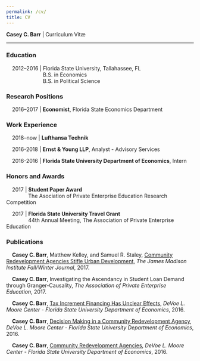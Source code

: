 ```yaml
---
permalink: /cv/
title: CV
---
```

**Casey C. Barr** \| Curriculum Vitæ

---

### Education

&nbsp;&nbsp;&nbsp;&nbsp;2012–2016 \| Florida State University, Tallahassee, FL  
&nbsp;&nbsp;&nbsp;&nbsp;&nbsp;&nbsp;&nbsp;&nbsp;&nbsp;&nbsp;&nbsp;&nbsp;&nbsp;&nbsp;&nbsp;&nbsp;&nbsp;&nbsp;&nbsp;&nbsp;&nbsp;&nbsp;&nbsp;&nbsp;&nbsp;B.S. in Economics  
&nbsp;&nbsp;&nbsp;&nbsp;&nbsp;&nbsp;&nbsp;&nbsp;&nbsp;&nbsp;&nbsp;&nbsp;&nbsp;&nbsp;&nbsp;&nbsp;&nbsp;&nbsp;&nbsp;&nbsp;&nbsp;&nbsp;&nbsp;&nbsp;&nbsp;B.S. in Political Science

### Research Positions

&nbsp;&nbsp;&nbsp;&nbsp;2016–2017 \| **Economist**, Florida State Economics Department

### Work Experience

&nbsp;&nbsp;&nbsp;&nbsp;2018–now \| **Lufthansa Technik**

&nbsp;&nbsp;&nbsp;&nbsp;2016-2018 \| **Ernst & Young LLP**, Analyst - Advisory Services

&nbsp;&nbsp;&nbsp;&nbsp;2016-2016 \| **Florida State University Department of Economics**, Intern

### Honors and Awards

&nbsp;&nbsp;&nbsp;&nbsp;2017 | **Student Paper Award**  
&nbsp;&nbsp;&nbsp;&nbsp;&nbsp;&nbsp;&nbsp;&nbsp;&nbsp;&nbsp;&nbsp;&nbsp;&nbsp;&nbsp;&nbsp;The Asociation of Private Enterprise Education Research Competition

&nbsp;&nbsp;&nbsp;&nbsp;2017 | **Florida State University Travel Grant**  
&nbsp;&nbsp;&nbsp;&nbsp;&nbsp;&nbsp;&nbsp;&nbsp;&nbsp;&nbsp;&nbsp;&nbsp;&nbsp;&nbsp;&nbsp;44th Annual Meeting, The Association of Private Enterprise Education

### Publications

&nbsp;&nbsp;&nbsp;&nbsp;**Casey C. Barr**, Matthew Kelley, and Samuel R. Staley, [Community Redevelopment Agencies Stifle Urban Development](https://www.jamesmadison.org/community-redevelopment-agencies-stifle-urban-development/), *The James Madison Institute Fall/Winter Journal*, 2017.

&nbsp;&nbsp;&nbsp;&nbsp;**Casey C. Barr**, Investigating the Ascendancy in Student Loan Demand through Granger-Causality, *The Association of Private Enterprise Education*, 2017.

&nbsp;&nbsp;&nbsp;&nbsp;**Casey C. Barr**, [Tax Increment Financing Has Unclear Effects](https://devoelmoorecenter.com/2016/10/31/tax-increment-financing-has-unclear-effects/), *DeVoe L. Moore Center - Florida State University Department of Economics*, 2016.

&nbsp;&nbsp;&nbsp;&nbsp;**Casey C. Barr**, [Decision Making in a Community Redevelopment Agency](https://devoelmoorecenter.com/2016/08/31/decision-making-in-a-community-redevelopment-agency/), *DeVoe L. Moore Center - Florida State University Department of Economics*, 2016.

&nbsp;&nbsp;&nbsp;&nbsp;**Casey C. Barr**, [Community Redevelopment Agencies](https://devoelmoorecenter.com/2016/07/28/community-redevelopment-agencies/), *DeVoe L. Moore Center - Florida State University Department of Economics*, 2016.
